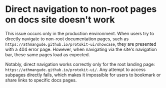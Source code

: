 # Direct navigation to non-root pages on docs site doesn't work

This issue occurs only in the production environment. When users try to directly navigate to non-root documentation pages, such as `https://athmangude.github.io/protokit-ui/showcase`, they are presented with a 404 error page. However, when navigating via the site's navigation bar, these same pages load as expected.

Notably, direct navigation works correctly only for the root landing page: `https://athmangude.github.io/protokit-ui/`. Any attempt to access subpages directly fails, which makes it impossible for users to bookmark or share links to specific docs pages.
